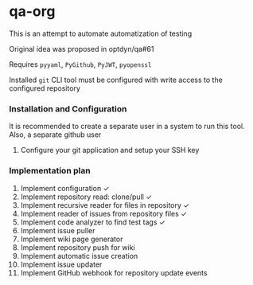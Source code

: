 # qa-org
This is an attempt to automate automatization of testing

Original idea was proposed in optdyn/qa#61

Requires `pyyaml`, `PyGithub`, `PyJWT`, `pyopenssl`

Installed `git` CLI tool must be configured with write access to the configured repository

### Installation and Configuration

It is recommended to create a separate user in a system to run this tool. Also, a separate github user

1. Configure your git application and setup your SSH key


### Implementation plan

1. Implement configuration ✓
2. Implement repository read: clone/pull ✓
3. Implement recursive reader for files in repository ✓
4. Implement reader of issues from repository files ✓
5. Implement code analyzer to find test tags ✓
6. Implement issue puller 
7. Implement wiki page generator
8. Implement repository push for wiki
9. Implement automatic issue creation
10. Implement issue updater
11. Implement GitHub webhook for repository update events